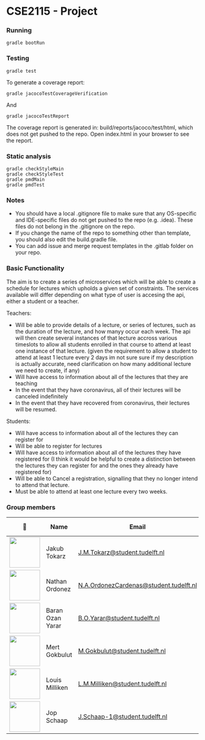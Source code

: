 # CSE2115 - Project

### Running 
`gradle bootRun`

### Testing
```
gradle test
```

To generate a coverage report:
```
gradle jacocoTestCoverageVerification
```


And
```
gradle jacocoTestReport
```
The coverage report is generated in: build/reports/jacoco/test/html, which does not get pushed to the repo. Open index.html in your browser to see the report. 

### Static analysis
```
gradle checkStyleMain
gradle checkStyleTest
gradle pmdMain
gradle pmdTest
```

### Notes
- You should have a local .gitignore file to make sure that any OS-specific and IDE-specific files do not get pushed to the repo (e.g. .idea). These files do not belong in the .gitignore on the repo.
- If you change the name of the repo to something other than template, you should also edit the build.gradle file.
- You can add issue and merge request templates in the .gitlab folder on your repo. 

### Basic Functionality
The aim is to create a series of microservices which will be able to create a schedule for lectures which upholds a given set of constraints. The services available will differ depending on what type of user is accesing the api, either a student or a teacher.

Teachers:
 - Will be able to provide details of a lecture, or series of lectures, such as the duration of the lecture, and how manyy occur each week. The api will then create several instances of that lecture accross various timeslots to allow all students enrolled in that course to attend at least one instance of that lecture. (given the requirement to allow a student to attend at least 1 lecture every 2 days im not sure sure if my description is actually accurate, need clarification on how many additional lecture we need to create, if any)
 - Will have access to information about all of the lectures that they are teaching
 - In the event that they have coronavirus, all of their lectures will be canceled indefinitely
 - In the event that they have recovered from coronavirus, their lectures will be resumed.

Students:
 - Will have access to information about all of the lectures they can register for
 - Will be able to register for lectures
 - Will have access to information about all of the lectures they have registered for (I think it would be helpful to create a distinction between the lectures they can register for and the ones they already have registered for)
 - Will be able to Cancel a registration, signalling that they no longer intend to attend that lecture.
 - Must be able to attend at least one lecture every two weeks.

### Group members
|📸|Name|Email|student id|
|---|---|---|---|
|<img src="https://secure.gravatar.com/avatar/010cc4008db80e28527b9ab1cc1974d6?s=800&d=identicon" width="80"> |Jakub Tokarz | J.M.Tokarz@student.tudelft.nl | 5017475|
|<img src="https://gitlab.ewi.tudelft.nl/uploads/-/system/user/avatar/1652/avatar.png?width=80" width="80"> |Nathan Ordonez | N.A.OrdonezCardenas@student.tudelft.nl | 5017475|
|<img src="https://secure.gravatar.com/avatar/5d2d5141179be445a6ca6b2859663dca?s=80&d=identicon" width="80"> |Baran Ozan Yarar | B.O.Yarar@student.tudelft.nl | 5018102|
|<img src="https://gitlab.ewi.tudelft.nl/uploads/-/system/user/avatar/2606/avatar.png?width=80" width="80"> |Mert Gokbulut | M.Gokbulut@student.tudelft.nl | 5044065|
|<img src="https://secure.gravatar.com/avatar/d023862c0fde22221f4b22128056c55b?s=80&d=identicon" width="80"> |Louis Milliken | L.M.Milliken@student.tudelft.nl | 5068991|
|<img src="https://gitlab.ewi.tudelft.nl/uploads/-/system/user/avatar/2740/avatar.png?width=90" width="80"> | Jop Schaap | J.Schaap-1@student.tudelft.nl | 5086302|
